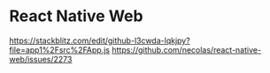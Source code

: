 # React Native Web

https://stackblitz.com/edit/github-l3cwda-lqkjpy?file=app1%2Fsrc%2FApp.js
https://github.com/necolas/react-native-web/issues/2273
